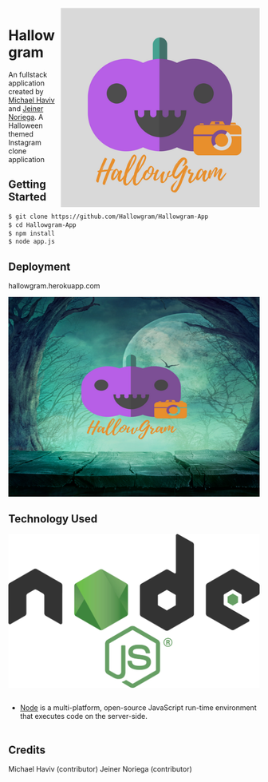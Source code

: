 <img src="static/images/hallow2.png" align="right" alt="Hallowgram Logo" width="400" height="400" />

# Hallowgram

An fullstack application created by [Michael Haviv](https://github.com/mhaviv) and [Jeiner Noriega](https://github.com/bigal2331). A Halloween themed Instagram clone application

## Getting Started

```bash
$ git clone https://github.com/Hallowgram/Hallowgram-App
$ cd Hallowgram-App
$ npm install
$ node app.js
```

## Deployment

hallowgram.herokuapp.com

<p style="text-align: center;">
	<img src= "static/images/HallowGram.png" width="900" height="400" border-radius="25">
</p>


## Technology Used

<img src="static/images/nodejs.png" align= "center" /> <br><br>
* [Node](https://nodejs.org/en/) is a multi-platform, open-source JavaScript run-time environment that executes code on the server-side.
<br><br>

## Credits

Michael Haviv (contributor)
Jeiner Noriega (contributor)
